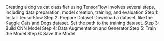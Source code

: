 Creating a dog vs cat classifier using TensorFlow involves several steps, including data preparation, model creation, training, and evaluation
Step 1: Install TensorFlow
Step 2: Prepare Dataset
Download a dataset, like the Kaggle Cats and Dogs dataset.
Set the path to the training dataset.
Step 3: Build CNN Model
Step 4: Data Augmentation and Generator
Step 5: Train the Model
Step 6: Save the Model

